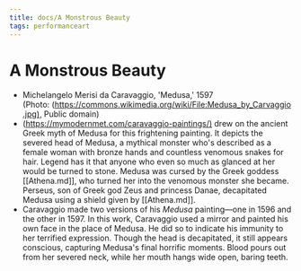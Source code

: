```yaml
---
title: docs/A Monstrous Beauty
tags: performanceart
---
```


# A Monstrous Beauty

- Michelangelo Merisi da Caravaggio, 'Medusa,' 1597 (Photo: (<https://commons.wikimedia.org/wiki/File:Medusa_by_Carvaggio.jpg),> Public domain)
- (<https://mymodernmet.com/caravaggio-paintings/)> drew on the ancient Greek myth of Medusa for this frightening painting. It depicts the severed head of Medusa, a mythical monster who's described as a female woman with bronze hands and countless venomous snakes for hair. Legend has it that anyone who even so much as glanced at her would be turned to stone. Medusa was cursed by the Greek goddess [[Athena.md]], who turned her into the venomous monster she became. Perseus, son of Greek god Zeus and princess Danae, decapitated Medusa using a shield given by [[Athena.md]].
- Caravaggio made two versions of his _Medusa_ painting—one in 1596 and the other in 1597. In this work, Caravaggio used a mirror and painted his own face in the place of Medusa. He did so to indicate his immunity to her terrified expression. Though the head is decapitated, it still appears conscious, capturing Medusa's final horrific moments. Blood pours out from her severed neck, while her mouth hangs wide open, baring teeth.